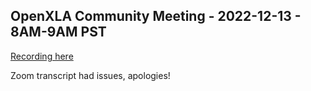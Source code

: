 ## OpenXLA Community Meeting - 2022-12-13 - 8AM-9AM PST

[Recording here](https://youtu.be/xLZRgGozwBY)

Zoom transcript had issues, apologies!
